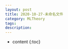 ```yaml
---
layout: post
title: 2020-10-27-未命名文件 
category: MLTheory
tags: 
description: 
---
```

* content
{:toc}
